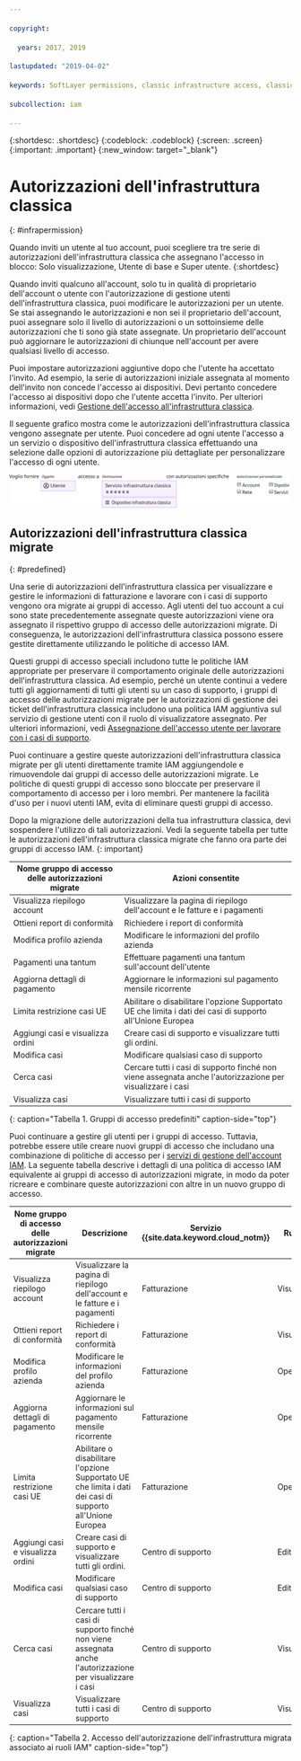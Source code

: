 ```yaml
---

copyright:

  years: 2017, 2019

lastupdated: "2019-04-02"

keywords: SoftLayer permissions, classic infrastructure access, classic infrastructure permission, migrated SoftLayer permissions, migrated permission access group

subcollection: iam

---
```


{:shortdesc: .shortdesc}
{:codeblock: .codeblock}
{:screen: .screen}
{:important: .important}
{:new_window: target="_blank"}

# Autorizzazioni dell'infrastruttura classica
{: #infrapermission}

Quando inviti un utente al tuo account, puoi scegliere tra tre serie di autorizzazioni dell'infrastruttura classica che assegnano l'accesso in blocco: Solo visualizzazione, Utente di base e Super utente.
{:shortdesc}

Quando inviti qualcuno all'account, solo tu in qualità di proprietario dell'account o utente con l'autorizzazione di gestione utenti dell'infrastruttura classica, puoi modificare le autorizzazioni per un utente. Se stai assegnando le autorizzazioni e non sei il proprietario dell'account, puoi assegnare solo il livello di autorizzazioni o un sottoinsieme delle autorizzazioni che ti sono già state assegnate. Un proprietario dell'account può aggiornare le autorizzazioni di chiunque nell'account per avere qualsiasi livello di accesso.

Puoi impostare autorizzazioni aggiuntive dopo che l'utente ha accettato l'invito. Ad esempio, la serie di autorizzazioni iniziale assegnata al momento dell'invito non concede l'accesso ai dispositivi. Devi pertanto concedere l'accesso ai dispositivi dopo che l'utente accetta l'invito. Per ulteriori informazioni, vedi [Gestione dell'accesso all'infrastruttura classica](/docs/iam?topic=iam-mngclassicinfra#mngclassicinfra).

Il seguente grafico mostra come le autorizzazioni dell'infrastruttura classica vengono assegnate per utente. Puoi concedere ad ogni utente l'accesso a un servizio o dispositivo dell'infrastruttura classica effettuando una selezione dalle opzioni di autorizzazione più dettagliate per personalizzare l'accesso di ogni utente.

![Accesso all'infrastruttura classica](images/ClassicIaaS.svg "Assegnazione dell'accesso all'infrastruttura classica selezionando un utente, un dispositivo o servizio e poi una qualsiasi combinazione di autorizzazioni più dettagliate")



## Autorizzazioni dell'infrastruttura classica migrate
{: #predefined}

Una serie di autorizzazioni dell'infrastruttura classica per visualizzare e gestire le informazioni di fatturazione e lavorare con i casi di supporto vengono ora migrate ai gruppi di accesso. Agli utenti del tuo account a cui sono state precedentemente assegnate queste autorizzazioni viene ora assegnato il rispettivo gruppo di accesso delle autorizzazioni migrate. Di conseguenza, le autorizzazioni dell'infrastruttura classica possono essere gestite direttamente utilizzando le politiche di accesso IAM.

Questi gruppi di accesso speciali includono tutte le politiche IAM appropriate per preservare il comportamento originale delle autorizzazioni dell'infrastruttura classica. Ad esempio, perché un utente continui a vedere tutti gli aggiornamenti di tutti gli utenti su un caso di supporto, i gruppi di accesso delle autorizzazioni migrate per le autorizzazioni di gestione dei ticket dell'infrastruttura classica includono una politica IAM aggiuntiva sul servizio di gestione utenti con il ruolo di visualizzatore assegnato. Per ulteriori informazioni, vedi [Assegnazione dell'accesso utente per lavorare con i casi di supporto](/docs/get-support?topic=get-support-access#access).

Puoi continuare a gestire queste autorizzazioni dell'infrastruttura classica migrate per gli utenti direttamente tramite IAM aggiungendole e rimuovendole dai gruppi di accesso delle autorizzazioni migrate. Le politiche di questi gruppi di accesso sono bloccate per preservare il comportamento di accesso per i loro membri. Per mantenere la facilità d'uso per i nuovi utenti IAM, evita di eliminare questi gruppi di accesso.

Dopo la migrazione delle autorizzazioni della tua infrastruttura classica, devi sospendere l'utilizzo di tali autorizzazioni. Vedi la seguente tabella per tutte le autorizzazioni dell'infrastruttura classica migrate che fanno ora parte dei gruppi di accesso IAM.
{: important}

| Nome gruppo di accesso delle autorizzazioni migrate | Azioni consentite |
|----------|---------|
| Visualizza riepilogo account | Visualizzare la pagina di riepilogo dell'account e le fatture e i pagamenti |
| Ottieni report di conformità | Richiedere i report di conformità |
| Modifica profilo azienda | Modificare le informazioni del profilo azienda |
| Pagamenti una tantum | Effettuare pagamenti una tantum sull'account dell'utente |
| Aggiorna dettagli di pagamento | Aggiornare le informazioni sul pagamento mensile ricorrente |
| Limita restrizione casi UE | Abilitare o disabilitare l'opzione Supportato UE che limita i dati dei casi di supporto all'Unione Europea  |
| Aggiungi casi e visualizza ordini | Creare casi di supporto e visualizzare tutti gli ordini.  |
| Modifica casi | Modificare qualsiasi caso di supporto |
| Cerca casi | Cercare tutti i casi di supporto finché non viene assegnata anche l'autorizzazione per visualizzare i casi |
| Visualizza casi | Visualizzare tutti i casi di supporto |
{: caption="Tabella 1. Gruppi di accesso predefiniti" caption-side="top"}

Puoi continuare a gestire gli utenti per i gruppi di accesso. Tuttavia, potrebbe essere utile creare nuovi gruppi di accesso che includano una combinazione di politiche di accesso per i [servizi di gestione dell'account IAM](/docs/iam?topic=iam-account-services#account-services). La seguente tabella descrive i dettagli di una politica di accesso IAM equivalente ai gruppi di accesso di autorizzazioni migrate, in modo da poter ricreare e combinare queste autorizzazioni con altre in un nuovo gruppo di accesso.


| Nome gruppo di accesso delle autorizzazioni migrate | Descrizione | Servizio {{site.data.keyword.cloud_notm}}  |Ruolo IAM|
|-----------------------------------|-------------|-----------------------------------------|----------|
| Visualizza riepilogo account | Visualizzare la pagina di riepilogo dell'account e le fatture e i pagamenti  |  Fatturazione |  Visualizzatore    |
| Ottieni report di conformità | Richiedere i report di conformità | Fatturazione |    Visualizzatore |
| Modifica profilo azienda | Modificare le informazioni del profilo azienda | Fatturazione  | Operatore |
| Aggiorna dettagli di pagamento | Aggiornare le informazioni sul pagamento mensile ricorrente | Fatturazione   | Operatore |
| Limita restrizione casi UE | Abilitare o disabilitare l'opzione Supportato UE che limita i dati dei casi di supporto all'Unione Europea  |   Fatturazione |   Operatore   |
| Aggiungi casi e visualizza ordini | Creare casi di supporto e visualizzare tutti gli ordini.  | Centro di supporto |   Editor   |
| Modifica casi | Modificare qualsiasi caso di supporto | Centro di supporto |   Editor |
| Cerca casi | Cercare tutti i casi di supporto finché non viene assegnata anche l'autorizzazione per visualizzare i casi | Centro di supporto |  Visualizzatore |
| Visualizza casi | Visualizzare tutti i casi di supporto | Centro di supporto | Visualizzatore |
{: caption="Tabella 2. Accesso dell'autorizzazione dell'infrastruttura migrata associato ai ruoli IAM" caption-side="top"}
